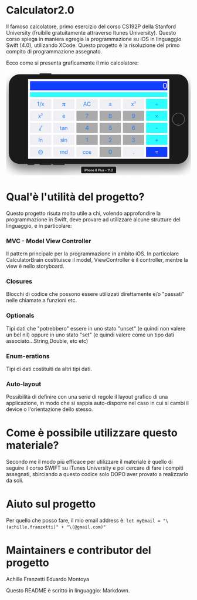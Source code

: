 # Calculator2.0
Il famoso calcolatore, primo esercizio del corso CS192P della Stanford University (fruibile gratuitamente attraverso Itunes University). Questo corso spiega in maniera egregia la programmazione su iOS in linguaggio Swift (4.0), utilizando XCode.
Questo progetto è la risoluzione del primo compito di programmazione assegnato.

Ecco come si presenta graficamente il mio calcolatore:

![Immagine Calculator2.0](/Calculator2.0.png?raw=true "Calculator 2.0")

Qual'è l'utilità del progetto?
==============================
Questo progetto risuta molto utile a chi, volendo approfondire la programmazione in Swift, deve provare ad utilizzare alcune strutture del linguaggio, e in particolare:

### **MVC - Model View Controller**
Il pattern principale per la programmazione in ambito iOS. In particolare CalculatorBrain costituisce il model, ViewController è il controller, mentre la view è nello storyboard.

### **Closures**
Blocchi di codice che possono essere utilizzati direttamente e/o "passati" nelle chiamate a funzioni etc.

### **Optionals**
Tipi dati che "potrebbero" essere in uno stato "unset" (e quindi non valere un bel nil) oppure in uno stato "set" (e quindi valere come un tipo dati associato...String,Double, etc etc) 

### **Enum-erations**
Tipi di dati costituiti da altri tipi dati.

### **Auto-layout**
Possibilità di definire con una serie di regole il layout grafico di una applicazione, in modo che si sappia auto-disporre nel caso in cui si cambi il device o l'orientazione dello stesso.

Come è possibile utilizzare questo materiale?
=============================================
Secondo me il modo più efficace per utilizzare il materiale è quello di seguire il corso SWIFT su ITunes University e poi cercare di fare i compiti assegnati, sbirciando a questo codice solo DOPO aver provato a realizzarlo da soli.

Aiuto sul progetto
==================
Per quello che posso fare, il mio email address è:
`let myEmail = "\(achille.franzetti)" + "\(@gmail.com)"`

Maintainers e contributor del progetto
======================================
Achille Franzetti
Eduardo Montoya

Questo README è scritto in linguaggio: Markdown.
